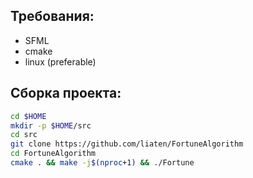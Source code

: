 ## Требования:
- SFML
- cmake
- linux (preferable)
## Сборка проекта:
```bash
cd $HOME
mkdir -p $HOME/src
cd src
git clone https://github.com/liaten/FortuneAlgorithm
cd FortuneAlgorithm
cmake . && make -j$(nproc+1) && ./Fortune
```